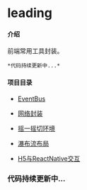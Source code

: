 # leading

#### 介绍

前端常用工具封装。

`*代码持续更新中...*`

#### 项目目录

- [EventBus](./EventBus.js)
- [网络封装](./network/index.js)
- [摇一摇切环境](./shake.js)
- [瀑布流布局](./masonry_layouts/index.js)


- [H5与ReactNative交互](./rn_bridge/rn_bridge.md)

### 代码持续更新中...
